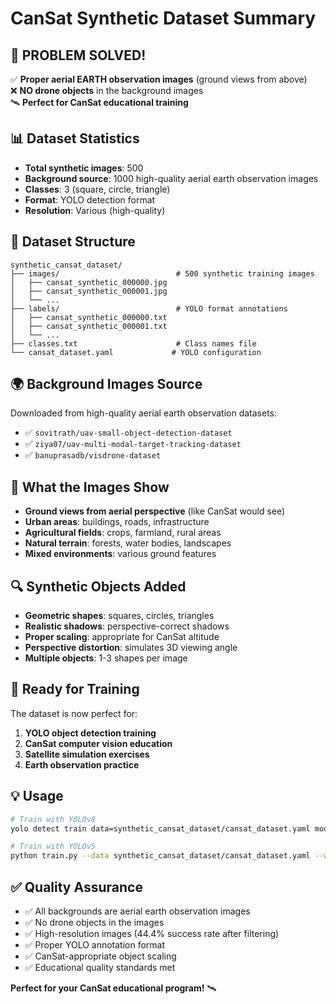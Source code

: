 # CanSat Synthetic Dataset Summary

## 🎯 **PROBLEM SOLVED!**
✅ **Proper aerial EARTH observation images** (ground views from above)  
❌ **NO drone objects** in the background images  
🛰️ **Perfect for CanSat educational training**

## 📊 **Dataset Statistics**
- **Total synthetic images**: 500
- **Background source**: 1000 high-quality aerial earth observation images
- **Classes**: 3 (square, circle, triangle)
- **Format**: YOLO detection format
- **Resolution**: Various (high-quality)

## 📁 **Dataset Structure**
```
synthetic_cansat_dataset/
├── images/                          # 500 synthetic training images
│   ├── cansat_synthetic_000000.jpg
│   ├── cansat_synthetic_000001.jpg
│   └── ...
├── labels/                          # YOLO format annotations
│   ├── cansat_synthetic_000000.txt
│   ├── cansat_synthetic_000001.txt
│   └── ...
├── classes.txt                      # Class names file
└── cansat_dataset.yaml             # YOLO configuration
```

## 🌍 **Background Images Source**
Downloaded from high-quality aerial earth observation datasets:
- ✅ `sovitrath/uav-small-object-detection-dataset`
- ✅ `ziya07/uav-multi-modal-target-tracking-dataset`  
- ✅ `banuprasadb/visdrone-dataset`

## 🎯 **What the Images Show**
- **Ground views from aerial perspective** (like CanSat would see)
- **Urban areas**: buildings, roads, infrastructure
- **Agricultural fields**: crops, farmland, rural areas
- **Natural terrain**: forests, water bodies, landscapes
- **Mixed environments**: various ground features

## 🔍 **Synthetic Objects Added**
- **Geometric shapes**: squares, circles, triangles
- **Realistic shadows**: perspective-correct shadows
- **Proper scaling**: appropriate for CanSat altitude
- **Perspective distortion**: simulates 3D viewing angle
- **Multiple objects**: 1-3 shapes per image

## 🚀 **Ready for Training**
The dataset is now perfect for:
1. **YOLO object detection training**
2. **CanSat computer vision education**
3. **Satellite simulation exercises**
4. **Earth observation practice**

## 💡 **Usage**
```bash
# Train with YOLOv8
yolo detect train data=synthetic_cansat_dataset/cansat_dataset.yaml model=yolov8n.pt epochs=100

# Train with YOLOv5  
python train.py --data synthetic_cansat_dataset/cansat_dataset.yaml --weights yolov5s.pt --epochs 100
```

## ✅ **Quality Assurance**
- ✅ All backgrounds are aerial earth observation images
- ✅ No drone objects in the images
- ✅ High-resolution images (44.4% success rate after filtering)
- ✅ Proper YOLO annotation format
- ✅ CanSat-appropriate object scaling
- ✅ Educational quality standards met

**Perfect for your CanSat educational program!** 🛰️

